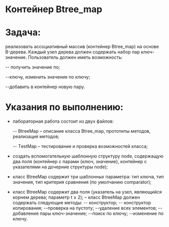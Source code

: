 # Контейнер Btree_map

# Задача: 
реализовать ассоциативный массив (контейнер Вtree_map) на основе B-дерева. Каждый узел дерева должен содержать набор пар ключ-значение. Пользователь должен иметь возможность: 

  -- получить значение по;
  
  --ключу, изменить значение по ключу;
  
  --добавить в контейнер новую пару.
# Указания по выполнению:
- лабораторная работа состоит из двух файлов:

  -- ВtreeМap – описание класса Вtree_map, прототипы методов, реализация методов;
  
  -- ТestМap – тестирование и проверка возможностей класса;
- создать вспомогательную шаблонную структуру node, содержащую два поля (контейнер с парами {ключ, значение}, контейнер с указателями на дочерние структуры node);
- класс ВtreeМap содержит три шаблонных параметра: тип ключа, тип значения, тип критерия сравнения (по умолчанию comparator);
- класс ВtreeМap содержит два поля (указатель на узел, являющийся корнем дерева; параметр t ≥ 2);
– класс ВtreeМap должен содержать следующие методы:
  -- конструктор;
  -- конструктор копирования;
  --проверка на пустоту;
  --удаление всех элементов;
  --добавление пары ключ-значение;
  --поиск по ключу;
  --изменение по ключу.

